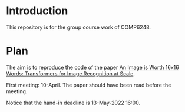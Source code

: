 # Introduction
This repository is for the group course work of COMP6248.

# Plan
The aim is to reproduce the code of the paper [An Image is Worth 16x16 Words: Transformers for Image Recognition at Scale](https://openreview.net/forum?id=YicbFdNTTy).

First meeting: 10-April. The paper should have been read before the meeting.

Notice that the hand-in deadline is 13-May-2022 16:00.
